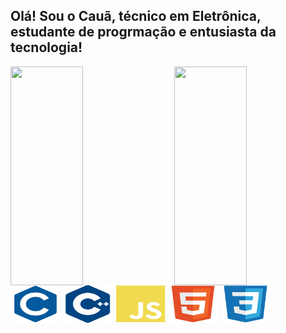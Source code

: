 ## Olá! Sou o Cauã, técnico em Eletrônica, estudante de progrmação e entusiasta da tecnologia!

<a href="https://github.com/cauamp/github-readme-stats" >
  <img align="left" width = 48% height=350em src = "https://github-readme-stats.vercel.app/api?username=cauamp&show_icons=true&theme=dark">
</a>
<a href="https://github.com/cauamp/github-readme-stats" > 

  <img align="right" width = 48%  height=350em src = "https://github-readme-stats.vercel.app/api/top-langs/?username=cauamp&show_icons=true&theme=dark">
</a>
<br></br>
<div style="display: inline_block"><br>
  <img align="center" alt="Caua-C" height="60" width="80" src="https://github.com/devicons/devicon/blob/master/icons/c/c-plain.svg">
  <img align="center" alt="Caua-CSS" height="60" width="80" src="https://github.com/devicons/devicon/blob/master/icons/cplusplus/cplusplus-plain.svg">
  <img align="center" alt="Caua-Js" height="60" width="80" src="https://raw.githubusercontent.com/devicons/devicon/master/icons/javascript/javascript-plain.svg">
  <img align="center" alt="Caua-HTML" height="60" width="80" src="https://raw.githubusercontent.com/devicons/devicon/master/icons/html5/html5-original.svg">
  <img align="center" alt="Rafa-CSS" height="60" width="80" src="https://raw.githubusercontent.com/devicons/devicon/master/icons/css3/css3-original.svg">
  
</div>
